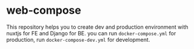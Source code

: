 # web-compose
This repository helps you to create dev and production environment with nuxtjs for FE and Django for BE.
you can run `docker-compose.yml` for production, run `docker-compose-dev.yml` for development.
